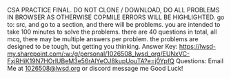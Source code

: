 CSA PRACTICE FINAL. DO NOT CLONE / DOWNLOAD, DO ALL PROBLEMS IN BROWSER AS OTHERWISE COPMILE ERRORS WILL BE HIGHLIGHTED.
go to: src, and go to a section, and there will be problems.
you are intended to take 100 minutes to solve the problems.
there are 40 questions in total, all mcq, there may be multiple answers per problem. 
the problems are designed to be tough, but getting you thinking.
Answer Key:
https://lwsd-my.sharepoint.com/:w:/g/personal/1026508_lwsd_org/EUNxVC-FxjRHiK19N7HOrlUBeM3e56rAlYeOJ8kupUouTA?e=j0YpfQ
Questions:
Email Me at 1026508@lwsd.org or discord message me
Good Luck!
